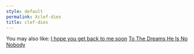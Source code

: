 ```yaml
---
style: default
permalink: Xclef-dies
title: clef-dies
---
```

You may also like:
[I hope you get back to me soon](http://scp-wiki.net/i-hope-you-get-back-to-me-soon)
[To The Dreams He Is No Nobody](http://scp-wiki.net/they-call-him-he-who-cannot-see-his-reflection)